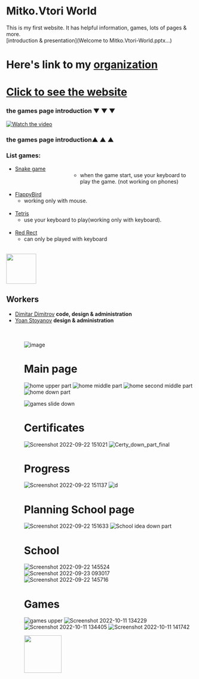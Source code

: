 # Mitko.Vtori World

This is my first website. It has helpful information, games, lots of pages & more.
<br>
[introduction & presentation](Welcome to Mitko.Vtori-World.pptx…)
<br>
# Here's link to my <a href="https://github.com/Mitko-Vtori-World">organization</a>
# <a href="https://mitkovtori.github.io/Mitko.Vtori-World/">Click to see the website</a>
### the games page introduction ▼ ▼ ▼
[![Watch the video](https://user-images.githubusercontent.com/112943652/193406100-1b238fa9-0cd0-4bb7-b4d3-b3bc418c1f07.png)](https://www.youtube.com/watch?v=evJbAwi47F0)
### the games page introduction▲ ▲ ▲
### List games:
<ul>
   <li>
     <a href="https://mitkovtori.github.io/Mitko.Vtori-World/Snake">Snake game</a> 
      <ul> 
       <li style="margin-left: 150px">
         when the game start, use your keyboard to play the game. (not working on phones)
       </li>
     </ul>
    <br>
   </li>
  <li>
     <a href="https://mitkovtori.github.io/Mitko.Vtori-World/FlappyBird">FlappyBird</a>
      <ul> 
       <li>
          working only with mouse.
       </li>
     </ul>
  </li>
 <br>
 <li>
   <a href="https://mitkovtori.github.io/Mitko.Vtori-World/TETRIS">Tetris</a>
    <ul>
     <li>
     use your keyboard to play(working only with keyboard).
     </li>
    </ul>
 </li>
 <br>
 <li>
   <a href="https://mitkovtori.github.io/Mitko.Vtori-World/RED%20RECT">Red Rect</a>
    <ul>
      <li>
        can only be played with keyboard
      </li>
    </ul>
 </li>
</ul>
<br>
<a href="https://twitter.com/intent/tweet?url=https://github.com/MitkoVtori/Mitko.Vtori-personal-blog&text=This%20project%20is%20amazing!" target="_blank"><img src="https://img.shields.io/badge/-Tweet-0394F9?style=flat-square&logo=Twitter&logoColor=white" style="width: 80px;"/></a>

## Workers
<ul>
  <li>
    <a href="https://github.com/MitkoVtori">Dimitar Dimitrov</a> <strong>code, design & administration</strong>
  </li>
  <li>
  <a href="https://github.com/HackerstoyanovBG">Yoan Stoyanov</a> <strong>design & administration</strong>
<ul>
<br>
<br>

![image](https://user-images.githubusercontent.com/112943652/191708715-3fc79913-d457-4136-8ade-29352904b58a.png)


# Main page
![home upper part](https://user-images.githubusercontent.com/112943652/193805123-e053e344-8752-4883-a453-d737747f5cf2.png)
![home middle part](https://user-images.githubusercontent.com/112943652/193805226-ed47be8e-f90d-4f01-a0e4-7300406aab9d.png)
![home second middle part](https://user-images.githubusercontent.com/112943652/193805335-374b5efb-48cd-48ba-b01a-15c2bd93a1cf.png)
![home down part](https://user-images.githubusercontent.com/112943652/193805300-e6224b64-49b0-4e16-9eb4-5971c9cf552f.png)

![games slide down](https://user-images.githubusercontent.com/112943652/193805419-e03621f3-f2f4-41b8-91e0-2c3213b35727.png)

# Certificates
![Screenshot 2022-09-22 151021](https://user-images.githubusercontent.com/112943652/191743596-4c51fd62-f1f0-435a-8d0e-1cae4294f4ad.png)
![Certy_down_part_final](https://user-images.githubusercontent.com/112943652/191248625-e73c61aa-76a9-448a-9327-57f248af39a7.png)

# Progress
![Screenshot 2022-09-22 151137](https://user-images.githubusercontent.com/112943652/191743702-2a939704-fb38-48e1-b193-781dbbd526dc.png)
![d](https://user-images.githubusercontent.com/112943652/191477006-43989e60-4570-4a4f-933e-0dea9b5dc3d0.png)

# Planning School page
![Screenshot 2022-09-22 151633](https://user-images.githubusercontent.com/112943652/191744724-d2d76039-d6f3-4760-97a6-4383d83002ca.png)
![School idea down part](https://user-images.githubusercontent.com/112943652/191744764-08067988-dc27-4088-9479-68db66ea6814.png)

# School
![Screenshot 2022-09-22 145524](https://user-images.githubusercontent.com/112943652/191744962-44e4a195-15dd-4b18-8516-42272f0b25b3.png)
![Screenshot 2022-09-23 093017](https://user-images.githubusercontent.com/112943652/191904285-710af8d4-87c2-43ed-81d8-d27b9278e200.png)
![Screenshot 2022-09-22 145716](https://user-images.githubusercontent.com/112943652/191745012-8dd0a3a8-d22d-43fe-b965-4926b7dc27df.png)

# Games
![games upper](https://user-images.githubusercontent.com/112943652/193805508-e2bb7d86-c10d-4f1e-84f2-05fe27235005.png)
![Screenshot 2022-10-11 134229](https://user-images.githubusercontent.com/112943652/195076499-42cd9173-201f-4d05-832f-33f0412ca385.png)
![Screenshot 2022-10-11 134405](https://user-images.githubusercontent.com/112943652/195076525-9f9c07f9-90c1-47fe-af67-bb8b50b87495.png)
![Screenshot 2022-10-11 141742](https://user-images.githubusercontent.com/112943652/195076584-a2dec6e8-c9ce-4b7c-80f6-502d8aac8494.png)



<a href="https://twitter.com/intent/tweet?url=https://github.com/MitkoVtori/Mitko.Vtori-personal-blog&text=This%20project%20is%20amazing!" target="_blank"><img src="https://img.shields.io/badge/-Tweet-0394F9?style=flat-square&logo=Twitter&logoColor=white" style="width: 100px;"/></a>
